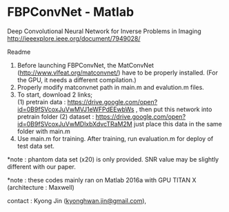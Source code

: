 # FBPConvNet - Matlab

Deep Convolutional Neural Network for Inverse Problems in Imaging 
http://ieeexplore.ieee.org/document/7949028/

Readme

1. Before launching FBPConvNet, the MatConvNet (http://www.vlfeat.org/matconvnet/) have to be properly installed. (For the GPU, it needs a different compilation.)
2. Properly modify matconvnet path in main.m and evalution.m files.
3. To start, download 2 links;  
(1) pretrain data : https://drive.google.com/open?id=0B9fSVcoxJuVwMVJ1eWFPdEEwbWs , then put this network into pretrain folder
(2) dataset : https://drive.google.com/open?id=0B9fSVcoxJuVwMDlxbXdvcTRaM2M just place this data in the same folder with main.m
4. Use main.m for training. After training, run evaluation.m for deploy of test data set.

*note : phantom data set (x20) is only provided. SNR value may be slightly different with our paper. 

*note : these codes mainly ran on Matlab 2016a with GPU TITAN X (architecture : Maxwell)

contact : Kyong Jin (kyonghwan.jin@gmail.com), 
